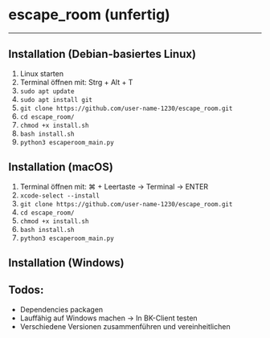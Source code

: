 # escape_room (unfertig)
***
## Installation (Debian-basiertes Linux)

1. Linux starten
2. Terminal öffnen mit: Strg + Alt + T
3. `sudo apt update`
4. `sudo apt install git`
5. `git clone https://github.com/user-name-1230/escape_room.git`
6. `cd escape_room/`
7. `chmod +x install.sh`
8. `bash install.sh`
9. `python3 escaperoom_main.py`

## Installation (macOS)

1. Terminal öffnen mit: ⌘ + Leertaste -> Terminal -> ENTER
2. `xcode-select --install`
3. `git clone https://github.com/user-name-1230/escape_room.git`
4. `cd escape_room/`
5. `chmod +x install.sh`
6. `bash install.sh`
7. `python3 escaperoom_main.py`

## Installation (Windows)




## Todos:
- Dependencies packagen
- Lauffähig auf Windows machen -> In BK-Client testen
- Verschiedene Versionen zusammenführen und vereinheitlichen

